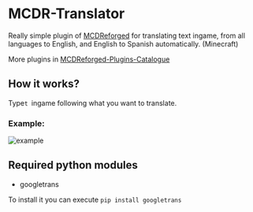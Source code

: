 # MCDR-Translator

Really simple plugin of [MCDReforged](https://github.com/Fallen-Breath/MCDReforged) for translating text ingame, from all languages to English, and English to Spanish automatically. (Minecraft)

More plugins in [MCDReforged-Plugins-Catalogue](https://github.com/MCDReforged-Plugins/PluginCatalogue)
## How it works?

Type`t `ingame following what you want to translate.

### Example:

![example](https://user-images.githubusercontent.com/61398114/96117242-10af6b80-0eea-11eb-8876-2fef198580e2.png)

## Required python modules

- googletrans

To install it you can execute `pip install googletrans`
